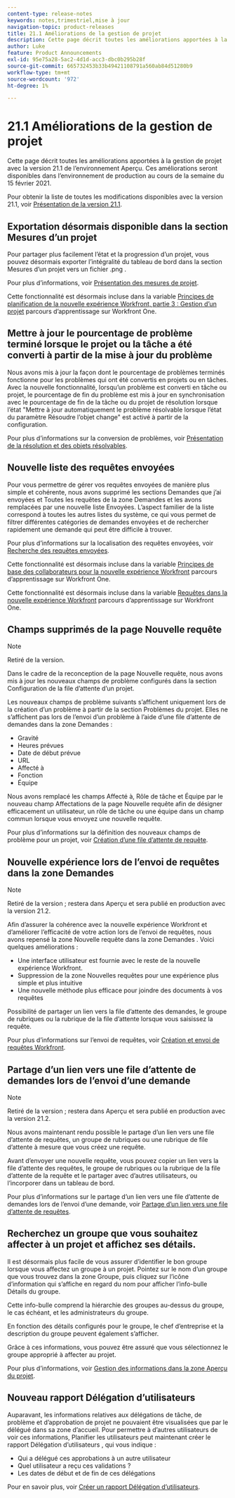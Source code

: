 ```yaml
---
content-type: release-notes
keywords: notes,trimestriel,mise à jour
navigation-topic: product-releases
title: 21.1 Améliorations de la gestion de projet
description: Cette page décrit toutes les améliorations apportées à la gestion de projet avec la version 21.1 de l’environnement Aperçu. Ces améliorations seront disponibles dans l’environnement de production au cours de la semaine du 15 février 2021.
author: Luke
feature: Product Announcements
exl-id: 95e75a28-5ac2-4d1d-acc3-dbc0b295b28f
source-git-commit: 665732453b33b49421108791a560ab84d51280b9
workflow-type: tm+mt
source-wordcount: '972'
ht-degree: 1%

---
```


# 21.1 Améliorations de la gestion de projet

Cette page décrit toutes les améliorations apportées à la gestion de projet avec la version 21.1 de l’environnement Aperçu. Ces améliorations seront disponibles dans l’environnement de production au cours de la semaine du 15 février 2021.

Pour obtenir la liste de toutes les modifications disponibles avec la version 21.1, voir [Présentation de la version 21.1](../../../product-announcements/product-releases/21.1-release-activity/21-1-release-overview.md).

## Exportation désormais disponible dans la section Mesures d’un projet

Pour partager plus facilement l’état et la progression d’un projet, vous pouvez désormais exporter l’intégralité du tableau de bord dans la section Mesures d’un projet vers un fichier .png .

Pour plus d’informations, voir [Présentation des mesures de projet](../../../manage-work/projects/manage-projects/project-metrics.md).

Cette fonctionnalité est désormais incluse dans la variable [Principes de planification de la nouvelle expérience Workfront, partie 3 : Gestion d’un projet](https://one.workfront.com/s/learningpath3/planner-fundamentals-for-the-new-workfront-experience-part-3-manage-a-project-MCG6OJL724XRBLHBXEAKGAUZOJ6U) parcours d’apprentissage sur Workfront One.

## Mettre à jour le pourcentage de problème terminé lorsque le projet ou la tâche a été converti à partir de la mise à jour du problème

Nous avons mis à jour la façon dont le pourcentage de problèmes terminés fonctionne pour les problèmes qui ont été convertis en projets ou en tâches. Avec la nouvelle fonctionnalité, lorsqu’un problème est converti en tâche ou projet, le pourcentage de fin du problème est mis à jour en synchronisation avec le pourcentage de fin de la tâche ou du projet de résolution lorsque l’état &quot;Mettre à jour automatiquement le problème résolvable lorsque l’état du paramètre Résoudre l’objet change&quot; est activé à partir de la configuration.

Pour plus d’informations sur la conversion de problèmes, voir [Présentation de la résolution et des objets résolvables](../../../manage-work/issues/convert-issues/resolving-and-resolvable-objects.md).

## Nouvelle liste des requêtes envoyées

Pour vous permettre de gérer vos requêtes envoyées de manière plus simple et cohérente, nous avons supprimé les sections Demandes que j’ai envoyées et Toutes les requêtes de la zone Demandes et les avons remplacées par une nouvelle liste Envoyées. L’aspect familier de la liste correspond à toutes les autres listes du système, ce qui vous permet de filtrer différentes catégories de demandes envoyées et de rechercher rapidement une demande qui peut être difficile à trouver.

Pour plus d’informations sur la localisation des requêtes envoyées, voir [Recherche des requêtes envoyées](../../../manage-work/requests/create-requests/locate-submitted-requests.md).

Cette fonctionnalité est désormais incluse dans la variable [Principes de base des collaborateurs pour la nouvelle expérience Workfront](https://one.workfront.com/s/learningpath1/collaborator-fundamentals-for-the-new-workfront-experience-MCY5AMOQQTGFDVZB4ODS6TXCYE2A) parcours d’apprentissage sur Workfront One.

Cette fonctionnalité est désormais incluse dans la variable [Requêtes dans la nouvelle expérience Workfront](https://one.workfront.com/s/learningpath3/core-team-requests-in-the-new-workfront-experience-MCHWSSDWRFC5EKXFBXTQ6MJNKE7E) parcours d’apprentissage sur Workfront One.

## Champs supprimés de la page Nouvelle requête

>[!NOTE]
>
>Retiré de la version.

Dans le cadre de la reconception de la page Nouvelle requête, nous avons mis à jour les nouveaux champs de problème configurés dans la section Configuration de la file d’attente d’un projet.

Les nouveaux champs de problème suivants s’affichent uniquement lors de la création d’un problème à partir de la section Problèmes du projet. Elles ne s’affichent pas lors de l’envoi d’un problème à l’aide d’une file d’attente de demandes dans la zone Demandes :

* Gravité
* Heures prévues
* Date de début prévue
* URL
* Affecté à
* Fonction
* Équipe

Nous avons remplacé les champs Affecté à, Rôle de tâche et Équipe par le nouveau champ Affectations de la page Nouvelle requête afin de désigner efficacement un utilisateur, un rôle de tâche ou une équipe dans un champ commun lorsque vous envoyez une nouvelle requête.

Pour plus d’informations sur la définition des nouveaux champs de problème pour un projet, voir [Création d’une file d’attente de requête](../../../manage-work/requests/create-and-manage-request-queues/create-request-queue.md).

## Nouvelle expérience lors de l’envoi de requêtes dans la zone Demandes

>[!NOTE]
>
>Retiré de la version ; restera dans Aperçu et sera publié en production avec la version 21.2.

Afin d’assurer la cohérence avec la nouvelle expérience Workfront et d’améliorer l’efficacité de votre action lors de l’envoi de requêtes, nous avons repensé la zone Nouvelle requête dans la zone Demandes . Voici quelques améliorations :

* Une interface utilisateur est fournie avec le reste de la nouvelle expérience Workfront.
* Suppression de la zone Nouvelles requêtes pour une expérience plus simple et plus intuitive
* Une nouvelle méthode plus efficace pour joindre des documents à vos requêtes

Possibilité de partager un lien vers la file d’attente des demandes, le groupe de rubriques ou la rubrique de la file d’attente lorsque vous saisissez la requête.

Pour plus d’informations sur l’envoi de requêtes, voir [Création et envoi de requêtes Workfront](/help/quicksilver/manage-work/requests/create-requests/create-submit-requests.md).

## Partage d’un lien vers une file d’attente de demandes lors de l’envoi d’une demande

>[!NOTE]
>
>Retiré de la version ; restera dans Aperçu et sera publié en production avec la version 21.2.

Nous avons maintenant rendu possible le partage d’un lien vers une file d’attente de requêtes, un groupe de rubriques ou une rubrique de file d’attente à mesure que vous créez une requête.

Avant d’envoyer une nouvelle requête, vous pouvez copier un lien vers la file d’attente des requêtes, le groupe de rubriques ou la rubrique de la file d’attente de la requête et le partager avec d’autres utilisateurs, ou l’incorporer dans un tableau de bord.

Pour plus d’informations sur le partage d’un lien vers une file d’attente de demandes lors de l’envoi d’une demande, voir [Partage d’un lien vers une file d’attente de requêtes](../../../manage-work/requests/create-requests/share-link-to-request-queue.md).

## Recherchez un groupe que vous souhaitez affecter à un projet et affichez ses détails.

Il est désormais plus facile de vous assurer d’identifier le bon groupe lorsque vous affectez un groupe à un projet. Pointez sur le nom d’un groupe que vous trouvez dans la zone Groupe, puis cliquez sur l’icône d’information qui s’affiche en regard du nom pour afficher l’info-bulle Détails du groupe.

Cette info-bulle comprend la hiérarchie des groupes au-dessus du groupe, le cas échéant, et les administrateurs du groupe.

En fonction des détails configurés pour le groupe, le chef d’entreprise et la description du groupe peuvent également s’afficher.

Grâce à ces informations, vous pouvez être assuré que vous sélectionnez le groupe approprié à affecter au projet.

Pour plus d’informations, voir [Gestion des informations dans la zone Aperçu du projet](../../../manage-work/projects/manage-projects/understand-project-overview-area.md).

## Nouveau rapport Délégation d’utilisateurs

Auparavant, les informations relatives aux délégations de tâche, de problème et d’approbation de projet ne pouvaient être visualisées que par le délégué dans sa zone d’accueil. Pour permettre à d’autres utilisateurs de voir ces informations, Planifier les utilisateurs peut maintenant créer le rapport Délégation d’utilisateurs , qui vous indique :

* Qui a délégué ces approbations à un autre utilisateur
* Quel utilisateur a reçu ces validations ?
* Les dates de début et de fin de ces délégations

Pour en savoir plus, voir [Créer un rapport Délégation d’utilisateurs](../../../reports-and-dashboards/reports/creating-and-managing-reports/create-user-delegation-report.md).
